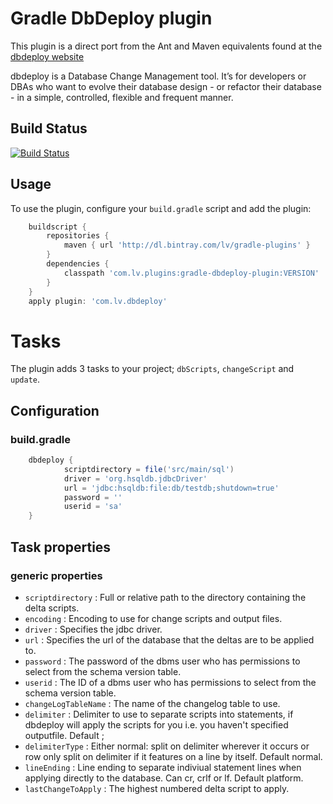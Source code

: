 # Gradle DbDeploy plugin

This plugin is a direct port from the Ant and Maven equivalents found at the [dbdeploy website](https://code.google.com/p/dbdeploy/wiki/GettingStarted)

dbdeploy is a Database Change Management tool. It’s for developers or DBAs who want to evolve their database design - or refactor their database -
in a simple, controlled, flexible and frequent manner.

## Build Status

[![Build Status](https://travis-ci.org/Liverpool-Victoria/gradle-dbdeploy-plugin.svg?branch=master)](https://travis-ci.org/Liverpool-Victoria/gradle-dbdeploy-plugin)


## Usage

To use the plugin, configure your `build.gradle` script and add the plugin:
```groovy
    buildscript {
        repositories {
            maven { url 'http://dl.bintray.com/lv/gradle-plugins' }
        }
        dependencies {
            classpath 'com.lv.plugins:gradle-dbdeploy-plugin:VERSION'
        }
    }
    apply plugin: 'com.lv.dbdeploy'
```

# Tasks
The plugin adds 3 tasks to your project; `dbScripts`, `changeScript` and `update`.

## Configuration

### build.gradle
```groovy
    dbdeploy {
            scriptdirectory = file('src/main/sql')
            driver = 'org.hsqldb.jdbcDriver'
            url = 'jdbc:hsqldb:file:db/testdb;shutdown=true'
            password = ''
            userid = 'sa'
    }
```

## Task properties
### generic properties

* `scriptdirectory` : Full or relative path to the directory containing the delta scripts.
* `encoding` : Encoding to use for change scripts and output files.
* `driver` : Specifies the jdbc driver.
* `url` : Specifies the url of the database that the deltas are to be applied to.
* `password` : The password of the dbms user who has permissions to select from the schema version table.
* `userid` : The ID of a dbms user who has permissions to select from the schema version table.
* `changeLogTableName` : The name of the changelog table to use.
* `delimiter` : Delimiter to use to separate scripts into statements, if dbdeploy will apply the scripts for you i.e. you haven't specified outputfile. Default ;
* `delimiterType` : Either normal: split on delimiter wherever it occurs or row  only split on delimiter if it features on a line by itself. Default normal.
* `lineEnding` : Line ending to separate indiviual statement lines when applying directly to the database. Can cr, crlf or lf. Default platform.
* `lastChangeToApply` : The highest numbered delta script to apply.

